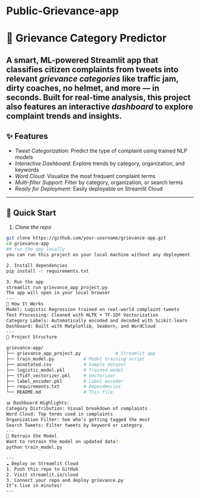 # Public-Grievance-app
# 🚨 Grievance Category Predictor
A smart, ML-powered Streamlit app that classifies citizen complaints from tweets into relevant *grievance categories* like traffic jam, dirty coaches, no helmet, and more — in seconds.
Built for real-time analysis, this project also features an interactive *dashboard* to explore complaint trends and insights.
---
## ✨ Features
- *Tweet Categorization*: Predict the type of complaint using trained NLP models
- *Interactive Dashboard*: Explore trends by category, organization, and keywords
- *Word Cloud*: Visualize the most frequent complaint terms
- *Multi-filter Support*: Filter by category, organization, or search terms
- *Ready for Deployment*: Easily deployable on Streamlit Cloud
---
## 🚀 Quick Start

1. *Clone the repo*
```bash
git clone https://github.com/your-username/grievance-app.git
cd grievance-app
## run the app locally
you can run this project on your local machine without any deployment

2. Install dependencies
pip install -r requirements.txt

3. Run the app
streamlit run grievance_app_project.py
The app will open in your local browser
---
🧠 How It Works
Model: Logistic Regression trained on real-world complaint tweets
Text Processing: Cleaned with NLTK + TF-IDF Vectorization
Category Labels: Automatically encoded and decoded with Scikit-learn
Dashboard: Built with Matplotlib, Seaborn, and WordCloud
---
📂 Project Structure

grievance-app/
├── grievance_app_project.py             # Streamlit app
├── train_model.py           # Model training script
├── annotated.csv            # Sample dataset
├── logistic_model.pkl       # Trained model
├── tfidf_vectorizer.pkl     # Vectorizer
├── label_encoder.pkl        # Label encoder
├── requirements.txt         # Dependencies
└── README.md                # This file

📊 Dashboard Highlights:
Category Distribution: Visual breakdown of complaints
Word Cloud: Top terms used in complaints
Organization Filter: See who’s getting tagged the most
Search Tweets: Filter tweets by keyword or category
---
🧪 Retrain the Model
Want to retrain the model on updated data?
python train_model.py

---
☁ Deploy on Streamlit Cloud
1. Push this repo to GitHub
2. Visit streamlit.io/cloud
3. Connect your repo and deploy grievance.py
It’s live in minutes!
---

